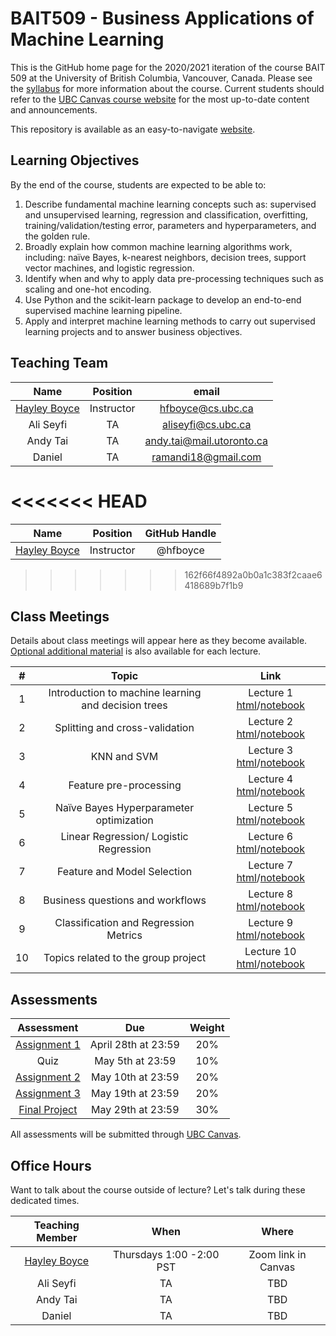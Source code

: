 # BAIT509 - Business Applications of Machine Learning

This is the GitHub home page for the 2020/2021 iteration of the course BAIT 509 at the University of British Columbia, Vancouver, Canada. Please see the [syllabus](BAIT509_syllabus.pdf) for more information about the course. Current students should refer to the [UBC Canvas course website](https://canvas.ubc.ca/) for the most up-to-date content and announcements.

This repository is available as an easy-to-navigate [website](https://bait509-ubc.github.io/BAIT509/).

## Learning Objectives

By the end of the course, students are expected to be able to:

1.	Describe fundamental machine learning concepts such as: supervised and unsupervised learning, regression and classification, overfitting, training/validation/testing error, parameters and hyperparameters, and the golden rule.
2.	Broadly explain how common machine learning algorithms work, including: naïve Bayes, k-nearest neighbors, decision trees, support vector machines, and logistic regression.
3.	Identify when and why to apply data pre-processing techniques such as scaling and one-hot encoding.
4.	Use Python and the scikit-learn package to develop an end-to-end supervised machine learning pipeline.
5.	Apply and interpret machine learning methods to carry out supervised learning projects and to answer business objectives.


## Teaching Team

| Name         | Position   | email | 
| :---:        | :---:      | :---:         | 
| [Hayley Boyce](www.hayleyfboyce.com) | Instructor | hfboyce@cs.ubc.ca | 
| Ali Seyfi | TA | aliseyfi@cs.ubc.ca | TBD | 
| Andy Tai | TA | andy.tai@mail.utoronto.ca | TBD | 
| Daniel | TA | ramandi18@gmail.com | TBD | 



<<<<<<< HEAD
=======
| Name         | Position   | GitHub Handle |
| :---:        | :---:      | :---:         |
| [Hayley Boyce](www.hayleyfboyce.com) | Instructor | @hfboyce |
>>>>>>> 162f66f4892a0b0a1c383f2caae6418689b7f1b9

## Class Meetings

Details about class meetings will appear here as they become available. [Optional additional material](additional_resources.pdf) is also available for each lecture. 

|  #    | Topic | Link |
| :---: | :---: | :---: |
| 1     | Introduction to machine learning and decision trees | Lecture 1 [html](/lectures/lecture1_intro_and_decision_trees.html)/[notebook](/lectures/lecture1_intro_and_decision_trees.html) |
| 2     | Splitting and cross-validation | Lecture 2 [html](/lectures/lecture2_error.html)/[notebook](/lectures/lecture2_error.ipynb) | 
| 3     | KNN and SVM| Lecture 3 [html](/lectures/lecture3_crossvalidation_knn_loess.html)/[notebook](/lectures/lecture3_crossvalidation_knn_loess.ipynb) | 
| 4     | Feature pre-processing | Lecture 4 [html](/lectures/lecture4_feature_preprocessing.html)/[notebook](/lectures/lecture4_feature_preprocessing.ipynb) | 
| 5     | Naïve Bayes Hyperparameter optimization| Lecture 5 [html](/lectures/lecture5_naivebayes_logisitic.html)/[notebook](/lectures/lecture5_naivebayes_logisitic.ipynb) |
| 6     | Linear Regression/ Logistic Regression| Lecture 6 [html](/lectures/lecture6_feature_model_selection.html)/[notebook](/lectures/lecture6_feature_model_selection.ipynb) |
| 7     | Feature and Model Selection | Lecture 7 [html](/lectures/lecture7_workflow_and_business_questions.html)/[notebook](/lectures/lecture7_workflow_and_business_questions.ipynb) |
| 8     | Business questions and workflows | Lecture 8 [html](/lectures/lecture8_support_vector_machines.html)/[notebook](/lectures/lecture8_support_vector_machines.ipynb) |
| 9     | Classification and Regression Metrics | Lecture 9 [html](/lectures/lecture9_advanced_ml_techniques.html)/[notebook](/lectures/lecture9_advanced_ml_techniques.ipynb) |
| 10    | Topics related to the group project | Lecture 10 [html](/lectures/lecture10_final_lecture.html)/[notebook](/lectures/lecture10_final_lecture.ipynb) | 

## Assessments

| Assessment                                                      | Due                  | Weight |
| :---:                                                           | :---:                | :---:  |
| [Assignment 1](/assignments/assignment1/assignment1.ipynb)      | April 28th at 23:59  | 20%    |
| Quiz                                                            | May 5th at 23:59     | 10%    |
| [Assignment 2](/assignments/assignment2/assignment2.ipynb)      | May 10th at 23:59    | 20%    |
| [Assignment 3](/assignments/assignment2/assignment3.ipynb)      | May 19th at 23:59    | 20%    |
| [Final Project](/assignments/final_project/final_project.ipynb) | May 29th at 23:59    | 30%    |

All assessments will be submitted through [UBC Canvas](https://canvas.ubc.ca/).

## Office Hours

Want to talk about the course outside of lecture? Let's talk during these dedicated times.

| Teaching Member | When                 | Where    |
| :---:           | :---:                | :---:    |
|  [Hayley Boyce](www.hayleyfboyce.com)  | Thursdays 1:00 -2:00 PST | Zoom link in Canvas |
| Ali Seyfi | TA | TBD | Zoom link in Canvas |
| Andy Tai | TA | TBD | Zoom link in Canvas |
| Daniel | TA | TBD | Zoom link in Canvas |
